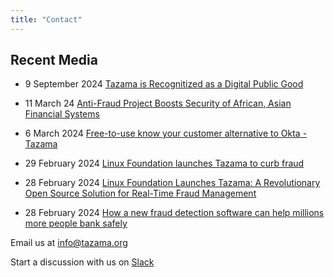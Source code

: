```yaml
---
title: "Contact"
---
```


<!-- Google tag (gtag.js) -->
<script src="https://www.googletagmanager.com/gtag/js?id=G-PZL0S57CC7" integrity="sha384-VHjxUTx/hhzdIOp4B+1uudBz9pmgepYfOpcEc3Qspl5M1gW6rnWMFCEOMXQ3z8JT" crossorigin="anonymous"></script>
<script>
  window.dataLayer = window.dataLayer || [];
  function gtag(){dataLayer.push(arguments);}
  gtag('js', new Date());

  gtag('config', 'G-PZL0S57CC7');
</script>

## Recent Media

- 9 September 2024 [Tazama is Recognitized as a Digital Public Good](../dpg)

- 11 March 24 [Anti-Fraud Project Boosts Security of African, Asian Financial Systems](https://www.darkreading.com/cyber-risk/anti-fraud-project-boosts-security-of-african-asian-financial-systems)

- 6 March 2024 [Free-to-use know your customer alternative to Okta - Tazama](https://techhq.com/2024/03/open-source-kyc-payment-verification-aml/)

- 29 February 2024 [Linux Foundation launches Tazama to curb fraud](https://itweb.africa/content/lLn14MmQp8yMJ6Aa)

- 28 February 2024 [Linux Foundation Launches Tazama: A Revolutionary Open Source Solution for Real-Time Fraud Management](https://www.linuxfoundation.org/press/linux-foundation-launches-tazama-for-real-time-fraud-management)

- 28 February 2024 [How a new fraud detection software can help millions more people bank safely](https://www.gatesfoundation.org/ideas/articles/open-source-financial-inclusion-tazama)

Email us at [info@tazama.org](mailto:info@tazama.org)

Start a discussion with us on [Slack](http://slack.tazama.org/)
